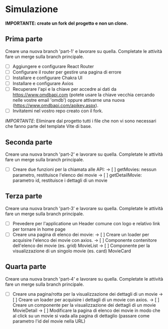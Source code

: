# Simulazione

**IMPORTANTE: create un fork del progetto e non un clone.**

## Prima parte

Creare una nuova branch 'part-1' e lavorare su quella.
Completate le attività fare un merge sulla branch principale.

- [ ] Aggiungere e configurare React Router
- [ ] Configurare il router per gestire una pagina di errore
- [ ] Installare e configurare Chakra UI
- [ ] Installare e configurare Axios
- [ ] Recuperare l'api e la chiave per accedre ai dati da <https://www.omdbapi.com> (potete usare la chiave vecchia cercando nelle vostre email 'omdb') oppure attivarne una nuova (<https://www.omdbapi.com/apikey.aspx>).
- [ ] Invitatemi nel vostro repo creato con il fork.
  
*IMPORTANTE*: Eliminare dal progetto tutti i file che non vi sono necessari che fanno parte del template Vite di base.

## Seconda parte

Creare una nuova branch 'part-2' e lavorare su quella.
Completate le attività fare un merge sulla branch principale.

- [ ] Creare due funzioni per la chiamata alle API:
  -> [ ] getMovies: nessun parametro, restituisce l'elenco dei movie
  -> [ ] getDetailMovie: parametro id, restituisce i dettagli di un movie

## Terza parte

Creare una nuova branch 'part-3' e lavorare su quella.
Completate le attività fare un merge sulla branch principale.

- [ ] Prevedere per l'applicatione un Header comune con logo e relativo link per tornare in home page
- [ ] Creare una pagina di elenco dei movie:
  -> [ ] Creare un loader per acquisire l'elenco dei movie con axios.
  -> [ ] Componente contenitore dell'elenco dei movie (es. grid) MovieList
  -> [ ] Componente per la visualizzazione di un singolo movie (es. card) MovieCard

## Quarta parte

Creare una nuova branch 'part-4' e lavorare su quella.
Completate le attività fare un merge sulla branch principale.

- [ ] Creare una pagina/rotta per la visualizzazione dei dettagli di un movie
  -> [ ] Creare un loader per acquisire i dettagli di un movie con axios.
  -> [ ] Creare un componente per la visualizzazione dei dettagli di un movie MovieDetail
  -> [ ] Modificare la pagina di elenco dei movie in modo che al click su un movie si vada alla pagina di dettaglio (passare come parametro l'id del movie nella URL)
